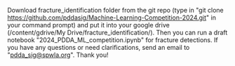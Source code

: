 Download fracture_identification folder from the git repo (type in "git clone https://github.com/pddasig/Machine-Learning-Competition-2024.git" in your command prompt) and put it into your google drive (/content/gdrive/My Drive/fracture_identification/). 
Then you can run a draft notebook "2024_PDDA_ML_competition.ipynb" for fracture detections.
If you have any questions or need clarifications, send an email to "pdda_sig@spwla.org". Thank you!
